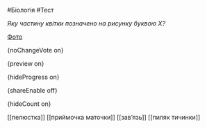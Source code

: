 #Біологія #Тест

*Яку частину квітки позначено на рисунку буквою Х?*

[Фото](https://zno.osvita.ua//doc/images/znotest/22/2221/bio-2010_21_2221.jpg)

{noChangeVote on}

{preview on}

{hideProgress on}

{shareEnable off}

{hideCount on}

[[пелюстка]]
[[приймочка маточки]]
[[зав’язь]]
[[пиляк тичинки]]
